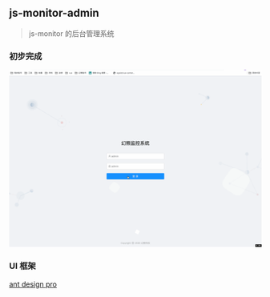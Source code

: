 ## js-monitor-admin

> js-monitor 的后台管理系统

### 初步完成

![图片](./public/preview.gif)

### UI 框架

[ant design pro](https://pro.loacg.com/docs/router-and-nav)
